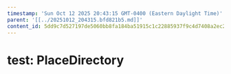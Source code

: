 ```yaml
---
timestamp: 'Sun Oct 12 2025 20:43:15 GMT-0400 (Eastern Daylight Time)'
parent: '[[../20251012_204315.bfd821b5.md]]'
content_id: 5dd9c7d527197de5060bb8fa184ba51915c1c22885937f9c4d7408a2ec2432e0
---
```


# test: PlaceDirectory

